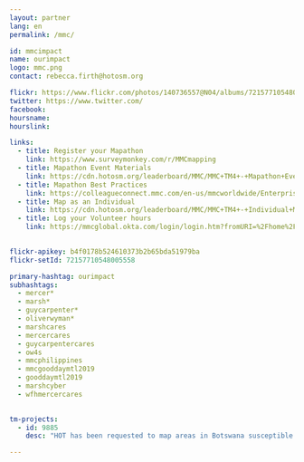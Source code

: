 ```yaml
---
layout: partner
lang: en
permalink: /mmc/

id: mmcimpact
name: ourimpact
logo: mmc.png
contact: rebecca.firth@hotosm.org

flickr: https://www.flickr.com/photos/140736557@N04/albums/72157710548005558
twitter: https://www.twitter.com/
facebook:
hoursname:
hourslink:

links:
  - title: Register your Mapathon
    link: https://www.surveymonkey.com/r/MMCmapping
  - title: Mapathon Event Materials
    link: https://cdn.hotosm.org/leaderboard/MMC/MMC+TM4+-+Mapathon+Event+Materials.zip
  - title: Mapathon Best Practices
    link: https://colleagueconnect.mmc.com/en-us/mmcworldwide/EnterpriseFunctions/CSR/Lists/TabbedDocument/Mapathon%20Planning%20Best%20Practices.pdf
  - title: Map as an Individual
    link: https://cdn.hotosm.org/leaderboard/MMC/MMC+TM4+-+Individual+Mapping+Materials.zip
  - title: Log your Volunteer hours
    link: https://mmcglobal.okta.com/login/login.htm?fromURI=%2Fhome%2Fmarshmclennancompaniesinc_benevity_1%2F0oaaziurlsADHgpfw1t7%2Falnazix1nqttst0gP1t7
 

flickr-apikey: b4f0178b524610373b2b65bda51979ba
flickr-setId: 72157710548005558

primary-hashtag: ourimpact
subhashtags:
  - mercer*
  - marsh*
  - guycarpenter*
  - oliverwyman*
  - marshcares
  - mercercares
  - guycarpentercares
  - ow4s
  - mmcphilippines
  - mmcgooddaymtl2019
  - gooddaymtl2019
  - marshcyber
  - wfhmercercares
  

tm-projects:
  - id: 9885
    desc: "HOT has been requested to map areas in Botswana susceptible to, or identified as impacted, by the COVID-19 outbreak. Please join our global effort to help control this disease by mapping on this project."

---
```

